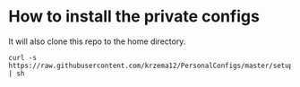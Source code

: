 # How to install the private configs

It will also clone this repo to the home directory.

    curl -s https://raw.githubusercontent.com/krzema12/PersonalConfigs/master/setup_bash_private.sh | sh
